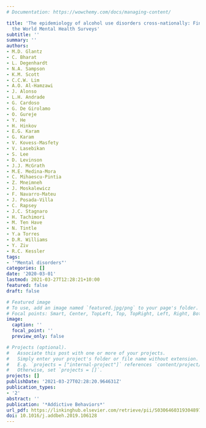 ```yaml
---
# Documentation: https://wowchemy.com/docs/managing-content/

title: 'The epidemiology of alcohol use disorders cross-nationally: Findings from
  the World Mental Health Surveys'
subtitle: ''
summary: ''
authors:
- M.D. Glantz
- C. Bharat
- L. Degenhardt
- N.A. Sampson
- K.M. Scott
- C.C.W. Lim
- A.O. Al-Hamzawi
- J. Alonso
- L.H. Andrade
- G. Cardoso
- G. De Girolamo
- O. Gureje
- Y. He
- H. Hinkov
- E.G. Karam
- G. Karam
- V. Kovess-Masfety
- V. Lasebikan
- S. Lee
- D. Levinson
- J.J. McGrath
- M.E. Medina-Mora
- C. Mihaescu-Pintia
- Z. Mneimneh
- J. Moskalewicz
- F. Navarro-Mateu
- J. Posada-Villa
- C. Rapsey
- J.C. Stagnaro
- H. Tachimori
- M. Ten Have
- N. Tintle
- Y.a Torres
- D.R. Williams
- Y. Ziv
- R.C. Kessler
tags: 
- '"Mental disorders"'
categories: []
date: '2020-03-01'
lastmod: 2021-03-27T12:28:21+10:00
featured: false
draft: false

# Featured image
# To use, add an image named `featured.jpg/png` to your page's folder.
# Focal points: Smart, Center, TopLeft, Top, TopRight, Left, Right, BottomLeft, Bottom, BottomRight.
image:
  caption: ''
  focal_point: ''
  preview_only: false

# Projects (optional).
#   Associate this post with one or more of your projects.
#   Simply enter your project's folder or file name without extension.
#   E.g. `projects = ["internal-project"]` references `content/project/deep-learning/index.md`.
#   Otherwise, set `projects = []`.
projects: []
publishDate: '2021-03-27T02:28:20.964631Z'
publication_types:
- '2'
abstract: ''
publication: '*Addictive Behaviors*'
url_pdf: https://linkinghub.elsevier.com/retrieve/pii/S0306460319304897
doi: 10.1016/j.addbeh.2019.106128
---
```

